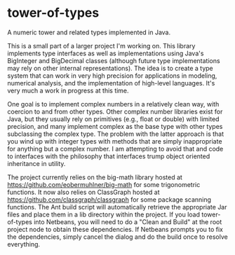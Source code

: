 # tower-of-types
A numeric tower and related types implemented in Java.

This is a small part of a larger project I'm working on.  This library implements type interfaces as well as implementations using
Java's BigInteger and BigDecimal classes (although future type implementations may rely on other internal representations).
The idea is to create a type system that can work in very high precision for applications in modeling, numerical analysis,
and the implementation of high-level languages.  It's very much a work in progress at this time.

One goal is to implement complex numbers in a relatively clean way, with coercion to and from other types.  Other complex
number libraries exist for Java, but they usually rely on primitives (e.g., float or double) with limited precision, and
many implement complex as the base type with other types subclassing the complex type.  The problem with the latter approach
is that you wind up with integer types with methods that are simply inappropriate for anything but a complex number.  I am
attempting to avoid that and code to interfaces with the philosophy that interfaces trump object oriented inheritance
in utility.

The project currently relies on the big-math library hosted at https://github.com/eobermuhlner/big-math for some
trigonometric functions.  It now also relies on ClassGraph hosted at https://github.com/classgraph/classgraph for some
package scanning functions.  The Ant build script will automatically retrieve the appropriate Jar files and place them
in a lib directory within the project.  If you load tower-of-types into Netbeans, you will need to do a "Clean and Build"
at the root project node to obtain these dependencies.  If Netbeans prompts you to fix the dependencies, simply
cancel the dialog and do the build once to resolve everything.
